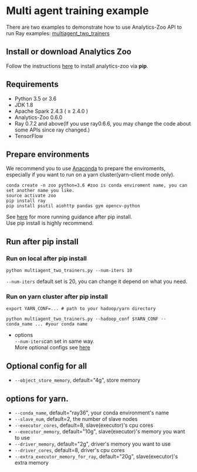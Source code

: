 # Multi agent training example
There are two examples to demonstrate how to use Analytics-Zoo API to run Ray examples: 
[multiagent_two_trainers](https://github.com/ray-project/ray/blob/master/rllib/examples/multiagent_two_trainers.py)

## Install or download Analytics Zoo
Follow the instructions [here](https://analytics-zoo.github.io/master/#PythonUserGuide/install/) to install analytics-zoo via __pip__.

## Requirements 
- Python 3.5 or 3.6
- JDK 1.8
- Apache Spark 2.4.3 ( ≥ 2.4.0 )
- Analytics-Zoo 0.6.0
- Ray 0.7.2 and above(If you use ray0.6.6, you may change the code about some APIs since ray changed.)
- TensorFlow

## Prepare environments
We recommend you to use [Anaconda](https://www.anaconda.com/distribution/#linux) to prepare the enviroments, especially if you want to run on a yarn cluster(yarn-client mode only). 
```shell script
conda create -n zoo python=3.6 #zoo is conda enviroment name, you can set another name you like.
source activate zoo
pip install ray
pip install psutil aiohttp pandas gym opencv-python
```
See [here](https://analytics-zoo.github.io/master/#PythonUserGuide/run/#run-after-pip-install) for more running guidance after pip install.   
Use pip install is highly recommend.

## Run after pip install 
### Run on local after pip install
```
python multiagent_two_trainers.py --num-iters 10
```
`--num-iters` default set is 20, you can change it depend on what you need.

### Run on yarn cluster after pip install 
```
export YARN_CONF=... # path to your hadoop/yarn directory

python multiagent_two_trainers.py --hadoop_conf $YARN_CONF --conda_name ... #your conda name
```
- options   
`--num-iters`can set in same way.   
More optional configs see [here](#options)

## Optional config for all
- `--object_store_memory`, default="4g", store memory

## options for yarn.
- `--conda_name`, default="ray36", your conda environment's name
- `--slave_num`, default=2, the number of slave nodes
- `--executor_cores`, default=8, slave(executor)'s cpu cores
- `--executor_memory`, default="10g", slave(executor)'s memory you want to use
- `--driver_memory`, default="2g", driver's memory you want to use
- `--driver_cores`, default=8, driver's cpu cores
- `--extra_executor_memory_for_ray`, default="20g", slave(executor)'s extra memory

